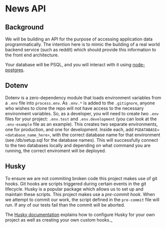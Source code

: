 # News API

## Background

We will be building an API for the purpose of accessing application data programmatically. The intention here is to mimic the building of a real world backend service (such as reddit) which should provide this information to the front end architecture.

Your database will be PSQL, and you will interact with it using [node-postgres](https://node-postgres.com/).

## Dotenv

Dotenv is a zero-dependency module that loads environment variables from a `.env` file into `process.env`. As `.env.*` is added to the `.gitignore`, anyone who wishes to clone the repo will not have access to the necessary environment variables. So, as a developer, you will need to create two `.env` files for your project: `.env.test` and `.env.development` (you can look at the `.env-example` file as an example). This creates two separate environments, one for production, and one for development. Inside each, add `PGDATABASE=<database_name_here>`, with the correct database name for that environment (see /db/setup.sql for the database names). This will successfully connect to the two databases locally and depending on what command you are running, the correct enviroment will be deployed.




## Husky

To ensure we are not commiting broken code this project makes use of git hooks. Git hooks are scripts triggered during certain events in the git lifecycle. Husky is a popular package which allows us to set up and maintain these scripts. This project makes use a _pre-commit hook_. When we attempt to commit our work, the script defined in the `pre-commit` file will run. If any of our tests fail than the commit will be aborted.

The [Husky documentation](https://typicode.github.io/husky/#/) explains how to configure Husky for your own project as well as creating your own custom hooks.\_
